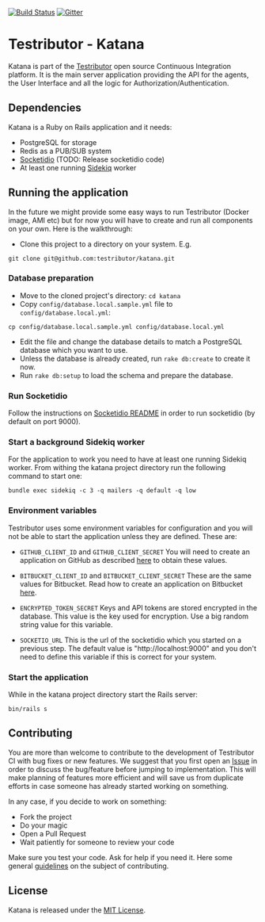 [![Build Status](http://www.testributor.com/projects/34-testributor/status?branch=master)][testributor] [![Gitter](https://img.shields.io/gitter/room/gitterHQ/gitter.svg)][gitter-chat]

[testributor]: http://www.testributor.com/projects/34-testributor
[gitter-chat]: https://gitter.im/testributor/testributor

# Testributor - Katana

Katana is part of the [Testributor](http://about.testributor.com) open source
Continuous Integration platform. It is the main server application providing
the API for the agents, the User Interface and all the logic for
Authorization/Authentication.

## Dependencies

Katana is a Ruby on Rails application and it needs:
  - PostgreSQL for storage
  - Redis as a PUB/SUB system
  - [Socketidio](https://github.com/testributor/socketidio) (TODO: Release socketidio code)
  - At least one running [Sidekiq](https://github.com/mperham/sidekiq) worker

## Running the application

In the future we might provide some easy ways to run Testributor (Docker image,
AMI etc) but for now you will have to create and run all components on your own.
Here is the walkthrough:

- Clone this project to a directory on your system. E.g.

```
git clone git@github.com:testributor/katana.git
```

### Database preparation

- Move to the cloned project's directory: `cd katana`
- Copy `config/database.local.sample.yml` file to `config/database.local.yml`:

```
cp config/database.local.sample.yml config/database.local.yml
```

- Edit the file and change the database details to match a PostgreSQL database
  which you want to use.
- Unless the database is already created, run `rake db:create` to create it now.
- Run `rake db:setup` to load the schema and prepare the database.

### Run Socketidio

Follow the instructions on [Socketidio README](https://github.com/testributor/socketidio)
in order to run socketidio (by default on port 9000).

### Start a background Sidekiq worker

For the application to work you need to have at least one running Sidekiq worker.
From withing the katana project directory run the following command to start one:

```
bundle exec sidekiq -c 3 -q mailers -q default -q low

```

### Environment variables

Testributor uses some environment variables for configuration and you will not
be able to start the application unless they are defined. These are:

- `GITHUB_CLIENT_ID` and `GITHUB_CLIENT_SECRET`
  You will need to create an application on GitHub as described [here](https://developer.github.com/guides/basics-of-authentication/#registering-your-app) to obtain these values.

- `BITBUCKET_CLIENT_ID` and `BITBUCKET_CLIENT_SECRET`
  These are the same values for Bitbucket. Read how to create an application on
  Bitbucket [here](https://confluence.atlassian.com/display/bitbucket/oauth+on+bitbucket+cloud#OAuthonBitbucketCloud-Createaconsumer).

- `ENCRYPTED_TOKEN_SECRET`
  Keys and API tokens are stored encrypted in the database. This value is the
  key used for encryption. Use a big random string value for this variable.

- `SOCKETIO_URL`
  This is the url of the socketidio which you started on a previous step. The
  default value is "http://localhost:9000" and you don't need to define this
  variable if this is correct for your system.

### Start the application

While in the katana project directory start the Rails server:

```
bin/rails s
```

## Contributing

You are more than welcome to contribute to the development of Testributor CI with
bug fixes or new features. We suggest that you first open an
[Issue](https://github.com/testributor/katana/issues) in order to discuss the
bug/feature before jumping to implementation. This will make planning of features
more efficient and will save us from duplicate efforts in case someone has already
started working on something.

In any case, if you decide to work on something:
  - Fork the project
  - Do your magic
  - Open a Pull Request
  - Wait patiently for someone to review your code

Make sure you test your code. Ask for help if you need it. Here some general
[guidelines](https://guides.github.com/activities/contributing-to-open-source/)
on the subject of contributing.

## License

Katana is released under the [MIT License](https://github.com/testributor/katana/blob/master/LICENSE).
